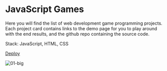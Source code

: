# JavaScript Games

Here you will find the list of web development game programming projects. Each project card contains links to the demo page for you to play around with the end results, and the github repo containing the source code. 

Stack: JavaScript, HTML, CSS

[Deploy](https://hapikus.github.io/JS-Games/)

![01-big](https://user-images.githubusercontent.com/84094895/235653157-9b8e04e0-4418-4351-8ed7-594f78501ad2.jpg)
